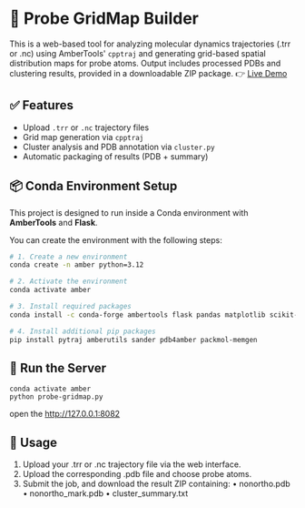 # 🧪 Probe GridMap Builder

This is a web-based tool for analyzing molecular dynamics trajectories (.trr or .nc) using AmberTools' `cpptraj` and generating grid-based spatial distribution maps for probe atoms. Output includes processed PDBs and clustering results, provided in a downloadable ZIP package.  👉 [Live Demo](https://sean28.github.io/MixMD/probe_gridmap_ui.html)


## ✅ Features

- Upload `.trr` or `.nc` trajectory files
- Grid map generation via `cpptraj`
- Cluster analysis and PDB annotation via `cluster.py`
- Automatic packaging of results (PDB + summary)

## 📦 Conda Environment Setup

This project is designed to run inside a Conda environment with **AmberTools** and **Flask**.

You can create the environment with the following steps:

```bash
# 1. Create a new environment
conda create -n amber python=3.12

# 2. Activate the environment
conda activate amber

# 3. Install required packages
conda install -c conda-forge ambertools flask pandas matplotlib scikit-learn parmed

# 4. Install additional pip packages
pip install pytraj amberutils sander pdb4amber packmol-memgen

```
## 🚀 Run the Server

```
conda activate amber
python probe-gridmap.py

```
open the http://127.0.0.1:8082 

## 📝 Usage

1. Upload your .trr or .nc trajectory file via the web interface.
2. Upload the corresponding .pdb file and choose probe atoms.
3. Submit the job, and download the result ZIP containing:
	•	nonortho.pdb
	•	nonortho_mark.pdb
	•	cluster_summary.txt
